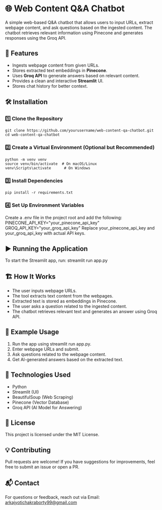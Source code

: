 # 🌐 Web Content Q&A Chatbot

  A simple web-based Q&A chatbot that allows users to input URLs, extract webpage content, and ask questions based on the ingested content. The chatbot retrieves relevant information using Pinecone and generates responses using the Groq API.

## 🚀 Features

  - Ingests webpage content from given URLs.
  - Stores extracted text embeddings in **Pinecone**.
  - Uses **Groq API** to generate answers based on relevant content.
  - Provides a clean and interactive **Streamlit** UI.
  - Stores chat history for better context.

## 🛠️ Installation

### 1️⃣ Clone the Repository

    git clone https://github.com/yourusername/web-content-qa-chatbot.git
    cd web-content-qa-chatbot

### 2️⃣ Create a Virtual Environment (Optional but Recommended)

    python -m venv venv
    source venv/bin/activate  # On macOS/Linux
    venv\Scripts\activate      # On Windows

### 3️⃣ Install Dependencies

    pip install -r requirements.txt

### 4️⃣ Set Up Environment Variables
  Create a .env file in the project root and add the following:
    PINECONE_API_KEY="your_pinecone_api_key"
    GROQ_API_KEY="your_groq_api_key"
  Replace your_pinecone_api_key and your_groq_api_key with actual API keys.


## ▶️ Running the Application
To start the Streamlit app, run:
  streamlit run app.py

## 🏗️ How It Works
  - The user inputs webpage URLs.
  - The tool extracts text content from the webpages.
  - Extracted text is stored as embeddings in Pinecone.
  - The user asks a question related to the ingested content.
  - The chatbot retrieves relevant text and generates an answer using Groq API.
  
## 📌 Example Usage
  1. Run the app using streamlit run app.py.
  2. Enter webpage URLs and submit.
  3. Ask questions related to the webpage content.
  4. Get AI-generated answers based on the extracted text.


## 🤖 Technologies Used
  - Python
  - Streamlit (UI)
  - BeautifulSoup (Web Scraping)
  - Pinecone (Vector Database)
  - Groq API (AI Model for Answering)



## 📜 License
  This project is licensed under the MIT License.

## 💡 Contributing
  Pull requests are welcome! If you have suggestions for improvements, feel free to submit an issue or open a PR.

## 📬 Contact
  For questions or feedback, reach out via
    Email: arkajyotichakraborty99@gmail.com
